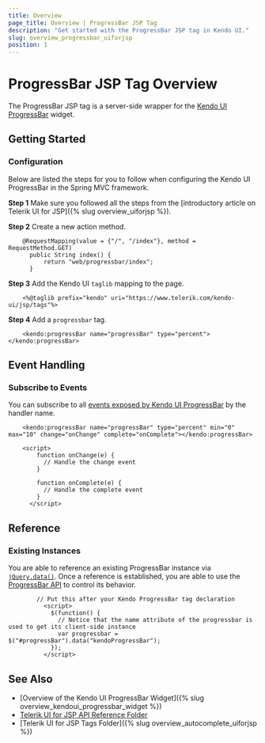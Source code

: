 ```yaml
---
title: Overview
page_title: Overview | ProgressBar JSP Tag
description: "Get started with the ProgressBar JSP tag in Kendo UI."
slug: overview_progressbar_uiforjsp
position: 1
---
```


# ProgressBar JSP Tag Overview

The ProgressBar JSP tag is a server-side wrapper for the [Kendo UI ProgressBar](/api/javascript/ui/progressbar) widget.

## Getting Started

### Configuration

Below are listed the steps for you to follow when configuring the Kendo UI ProgressBar in the Spring MVC framework.

**Step 1** Make sure you followed all the steps from the [introductory article on Telerik UI for JSP]({% slug overview_uiforjsp %}).

**Step 2** Create a new action method.



		@RequestMapping(value = {"/", "/index"}, method = RequestMethod.GET)
		  public String index() {       
		      return "web/progressbar/index";
		  }  

**Step 3** Add the Kendo UI `taglib` mapping to the page.



		<%@taglib prefix="kendo" uri="https://www.telerik.com/kendo-ui/jsp/tags"%>

**Step 4** Add a `progressbar` tag.



		<kendo:progressBar name="progressBar" type="percent"></kendo:progressBar>

## Event Handling

### Subscribe to Events

You can subscribe to all [events exposed by Kendo UI ProgressBar](/api/javascript/ui/progressbar#events) by the handler name.



		<kendo:progressBar name="progressBar" type="percent" min="0" max="10" change="onChange" complete="onComplete"></kendo:progressBar>

		<script>
		    function onChange(e) {
		      // Handle the change event
		    }

		    function onComplete(e) {
		      // Handle the complete event
		    }
		  </script>

## Reference

### Existing Instances

You are able to reference an existing ProgressBar instance via [`jQuery.data()`](https://api.jquery.com/jQuery.data/). Once a reference is established, you are able to use the [ProgressBar API](/api/javascript/ui/progressbar#methods) to control its behavior.



			// Put this after your Kendo ProgressBar tag declaration
			  <script>
			    $(function() {
			      // Notice that the name attribute of the progressbar is used to get its client-side instance
			      var progressbar = $("#progressBar").data("kendoProgressBar");
			    });
			  </script>

## See Also

* [Overview of the Kendo UI ProgressBar Widget]({% slug overview_kendoui_progressbar_widget %})
* [Telerik UI for JSP API Reference Folder](/api/jsp/autocomplete/animation)
* [Telerik UI for JSP Tags Folder]({% slug overview_autocomplete_uiforjsp %})
